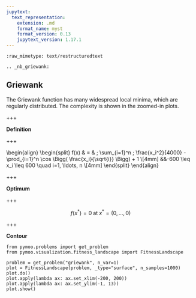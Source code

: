 ```yaml
---
jupytext:
  text_representation:
    extension: .md
    format_name: myst
    format_version: 0.13
    jupytext_version: 1.17.1
---
```


```{raw-cell}
:raw_mimetype: text/restructuredtext

.. _nb_griewank:
```

## Griewank

The Griewank function has many widespread local minima, which are regularly distributed. The complexity is shown in the zoomed-in plots. 

+++

**Definition**

+++

\begin{align}
\begin{split}
f(x) & = & \; \sum_{i=1}^n \; \frac{x_i^2}{4000} - \prod_{i=1}^n \cos \Bigg( \frac{x_i}{\sqrt{i}} \Bigg) + 1 \\[4mm]
&&-600 \leq x_i \leq 600 \quad i=1, \ldots, n \\[4mm]
\end{split}
\end{align}

+++

**Optimum**

+++

$$f(x^*) = 0 \; \text{at} \; x^* = (0,\ldots,0) $$

+++

**Contour**

```{code-cell} ipython3
from pymoo.problems import get_problem
from pymoo.visualization.fitness_landscape import FitnessLandscape

problem = get_problem("griewank", n_var=1)
plot = FitnessLandscape(problem, _type="surface", n_samples=1000)
plot.do()
plot.apply(lambda ax: ax.set_xlim(-200, 200))
plot.apply(lambda ax: ax.set_ylim(-1, 13))
plot.show()
```
